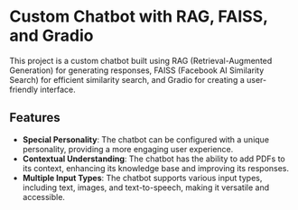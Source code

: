 # Custom Chatbot with RAG, FAISS, and Gradio

This project is a custom chatbot built using RAG (Retrieval-Augmented Generation) for generating responses, FAISS (Facebook AI Similarity Search) for efficient similarity search, and Gradio for creating a user-friendly interface.

## Features

- **Special Personality**: The chatbot can be configured with a unique personality, providing a more engaging user experience.
- **Contextual Understanding**: The chatbot has the ability to add PDFs to its context, enhancing its knowledge base and improving its responses.
- **Multiple Input Types**: The chatbot supports various input types, including text, images, and text-to-speech, making it versatile and accessible.



